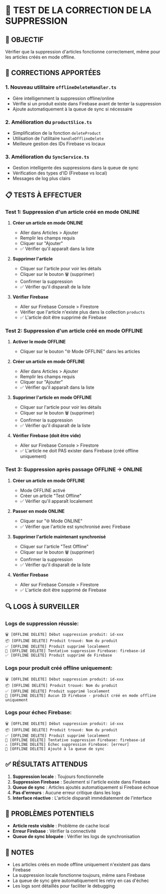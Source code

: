 # 🧪 TEST DE LA CORRECTION DE LA SUPPRESSION

## 🎯 OBJECTIF
Vérifier que la suppression d'articles fonctionne correctement, même pour les articles créés en mode offline.

## 🔧 CORRECTIONS APPORTÉES

### 1. **Nouveau utilitaire `offlineDeleteHandler.ts`**
- Gère intelligemment la suppression offline/online
- Vérifie si un produit existe dans Firebase avant de tenter la suppression
- Ajoute automatiquement à la queue de sync si nécessaire

### 2. **Amélioration du `productSlice.ts`**
- Simplification de la fonction `deleteProduct`
- Utilisation de l'utilitaire `handleOfflineDelete`
- Meilleure gestion des IDs Firebase vs locaux

### 3. **Amélioration du `SyncService.ts`**
- Gestion intelligente des suppressions dans la queue de sync
- Vérification des types d'ID (Firebase vs local)
- Messages de log plus clairs

## 📋 TESTS À EFFECTUER

### Test 1: Suppression d'un article créé en mode ONLINE
1. **Créer un article en mode ONLINE**
   - Aller dans Articles > Ajouter
   - Remplir les champs requis
   - Cliquer sur "Ajouter"
   - ✅ Vérifier qu'il apparaît dans la liste

2. **Supprimer l'article**
   - Cliquer sur l'article pour voir les détails
   - Cliquer sur le bouton 🗑️ (supprimer)
   - Confirmer la suppression
   - ✅ Vérifier qu'il disparaît de la liste

3. **Vérifier Firebase**
   - Aller sur Firebase Console > Firestore
   - Vérifier que l'article n'existe plus dans la collection `products`
   - ✅ L'article doit être supprimé de Firebase

### Test 2: Suppression d'un article créé en mode OFFLINE
1. **Activer le mode OFFLINE**
   - Cliquer sur le bouton "🌐 Mode OFFLINE" dans les articles

2. **Créer un article en mode OFFLINE**
   - Aller dans Articles > Ajouter
   - Remplir les champs requis
   - Cliquer sur "Ajouter"
   - ✅ Vérifier qu'il apparaît dans la liste

3. **Supprimer l'article en mode OFFLINE**
   - Cliquer sur l'article pour voir les détails
   - Cliquer sur le bouton 🗑️ (supprimer)
   - Confirmer la suppression
   - ✅ Vérifier qu'il disparaît de la liste

4. **Vérifier Firebase (doit être vide)**
   - Aller sur Firebase Console > Firestore
   - ✅ L'article ne doit PAS exister dans Firebase (créé offline uniquement)

### Test 3: Suppression après passage OFFLINE → ONLINE
1. **Créer un article en mode OFFLINE**
   - Mode OFFLINE activé
   - Créer un article "Test Offline"
   - ✅ Vérifier qu'il apparaît localement

2. **Passer en mode ONLINE**
   - Cliquer sur "🌐 Mode ONLINE"
   - ✅ Vérifier que l'article est synchronisé avec Firebase

3. **Supprimer l'article maintenant synchronisé**
   - Cliquer sur l'article "Test Offline"
   - Cliquer sur le bouton 🗑️ (supprimer)
   - Confirmer la suppression
   - ✅ Vérifier qu'il disparaît de la liste

4. **Vérifier Firebase**
   - Aller sur Firebase Console > Firestore
   - ✅ L'article doit être supprimé de Firebase

## 🔍 LOGS À SURVEILLER

### Logs de suppression réussie:
```
🗑️ [OFFLINE DELETE] Début suppression produit: id-xxx
📦 [OFFLINE DELETE] Produit trouvé: Nom du produit
✅ [OFFLINE DELETE] Produit supprimé localement
🔄 [OFFLINE DELETE] Tentative suppression Firebase: firebase-id
✅ [OFFLINE DELETE] Produit supprimé de Firebase
```

### Logs pour produit créé offline uniquement:
```
🗑️ [OFFLINE DELETE] Début suppression produit: id-xxx
📦 [OFFLINE DELETE] Produit trouvé: Nom du produit
✅ [OFFLINE DELETE] Produit supprimé localement
📱 [OFFLINE DELETE] Aucun ID Firebase - produit créé en mode offline uniquement
```

### Logs pour échec Firebase:
```
🗑️ [OFFLINE DELETE] Début suppression produit: id-xxx
📦 [OFFLINE DELETE] Produit trouvé: Nom du produit
✅ [OFFLINE DELETE] Produit supprimé localement
🔄 [OFFLINE DELETE] Tentative suppression Firebase: firebase-id
⚠️ [OFFLINE DELETE] Échec suppression Firebase: [erreur]
📝 [OFFLINE DELETE] Ajouté à la queue de sync
```

## ✅ RÉSULTATS ATTENDUS

1. **Suppression locale** : Toujours fonctionnelle
2. **Suppression Firebase** : Seulement si l'article existe dans Firebase
3. **Queue de sync** : Articles ajoutés automatiquement si Firebase échoue
4. **Pas d'erreurs** : Aucune erreur critique dans les logs
5. **Interface réactive** : L'article disparaît immédiatement de l'interface

## 🚨 PROBLÈMES POTENTIELS

- **Article reste visible** : Problème de cache local
- **Erreur Firebase** : Vérifier la connectivité
- **Queue de sync bloquée** : Vérifier les logs de synchronisation

## 📝 NOTES

- Les articles créés en mode offline uniquement n'existent pas dans Firebase
- La suppression locale fonctionne toujours, même sans Firebase
- La queue de sync gère automatiquement les retry en cas d'échec
- Les logs sont détaillés pour faciliter le debugging
